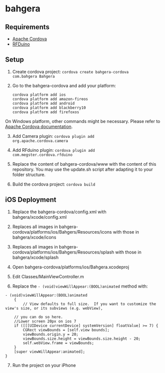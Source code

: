 <h1>bahgera</h1>

<h2>Requirements</h2>
<ul>
	<li><a href="http://cordova.apache.org/">Apache Cordova</a></li>
	<li><a href="http://www.rfduino.com/">RFDuino</a></li>
</ul>

<h2>Setup</h2>

1. Create cordova project:
<code>cordova create bahgera-cordova com.bahgera Bahgera</code>

2. Go to the bahgera-cordova and add your platform:
	<div><code>cordova platform add ios</code></div>
	<div><code>cordova platform add amazon-fireos</code></div>
	<div><code>cordova platform add android</code></div>
    <div><code>cordova platform add blackberry10</code></div>
    <div><code>cordova platform add firefoxos</code></div>
On Windows platform, other commands might be necessary. Please refer to <a href="http://cordova.apache.org/docs/en/4.0.0//guide_cli_index.md.html#The%20Command-Line%20Interface">Apache Cordova documentation</a>.

3. Add Camera plugin:
<code>cordova plugin add org.apache.cordova.camera</code>

4. Add RFduino plugin:
<code>cordova plugin add com.megster.cordova.rfduino</code>

5. Replace the content of bahgera-cordova/www with the content of this repository. You may use the update.sh script after adapting it to your folder structure.

6. Build the cordova project:
<code>cordova build</code>

<h2>iOS Deployment</h2>

1. Replace the bahgera-cordova/config.xml with bahgera/xcode/config.xml

2. Replaces all images in bahgera-cordova/platforms/ios/Bahgers/Resources/icons with those in bahgera/xcode/icons

3. Replaces all images in bahgera-cordova/platforms/ios/Bahgers/Resources/splash with those in bahgera/xcode/splash

4. Open bahgera-cordova/platforms/ios/Bahgera.xcodeproj

5. Edit Classes/MainViewController.m

6. Replace the <code>- (void)viewWillAppear:(BOOL)animated</code> method with:
<pre>
<code>- (void)viewWillAppear:(BOOL)animated
	{
		// View defaults to full size.  If you want to customize the view's size, or its subviews (e.g. webView),</code></pre>
<div><code>    // you can do so here.</code></div>
<div><code>    //Lower screen 20px on ios 7</code></div>
<div><code>    if ([[[UIDevice currentDevice] systemVersion] floatValue] >= 7) {</code></div>
<div><code>        CGRect viewBounds = [self.view bounds];</code></div>
<div><code>        viewBounds.origin.y = 20;</code></div>
<div><code>        viewBounds.size.height = viewBounds.size.height - 20;</code></div>
<div><code>        self.webView.frame = viewBounds;</code></div>
<div><code>    }</code></div>
<div><code>    [super viewWillAppear:animated];</code></div>
<div><code>}</code></div>
</pre>

7. Run the project on your iPhone
